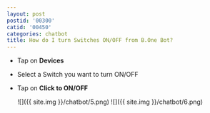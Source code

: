 ```yaml
---
layout: post
postid: '00300'
catid: '00450'
categories: chatbot
title: How do I turn Switches ON/OFF from B.One Bot?
---
```


- Tap on **Devices**
- Select a Switch you want to turn ON/OFF
- Tap on **Click to ON/OFF**

  ![]({{ site.img }}/chatbot/5.png)  ![]({{ site.img }}/chatbot/6.png)